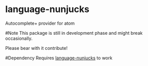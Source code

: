 # language-nunjucks
Autocomplete+ provider for atom

#Note
This package is still in development phase and might break occasionally. 

Please bear with it contribute!

#Dependency
Requires [language-nunjucks](https://github.com/alohaas/language-nunjucks) to work
